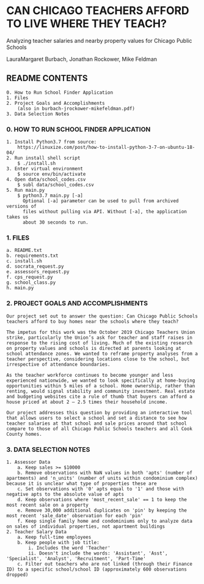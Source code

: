 # CAN CHICAGO TEACHERS AFFORD TO LIVE WHERE THEY TEACH?
Analyzing teacher salaries and nearby property values for Chicago Public Schools

LauraMargaret Burbach, Jonathan Rockower, Mike Feldman

## README CONTENTS
    0. How to Run School Finder Application
    1. Files
    2. Project Goals and Accomplishments
        (also in burbach-jrockower-mikefeldman.pdf)
    3. Data Selection Notes

### 0. HOW TO RUN SCHOOL FINDER APPLICATION
    1. Install Python3.7 from source:
        https://linuxize.com/post/how-to-install-python-3-7-on-ubuntu-18-04/
    2. Run install shell script
        $ ./install.sh
    3. Enter virtual environment
        $ source env/bin/activate
    4. Open data/school_codes.csv
        $ subl data/school_codes.csv
    5. Run main.py
        $ python3.7 main.py [-a]
          Optional [-a] parameter can be used to pull from archived versions of
          files without pulling via API. Without [-a], the application takes us
          about 30 seconds to run.

### 1. FILES
    a. README.txt
    b. requirements.txt
    c. install.sh
    d. socrata_request.py
    e. assessors_request.py
    f. cps_request.py
    g. school_class.py
    h. main.py

### 2. PROJECT GOALS AND ACCOMPLISHMENTS
    Our project set out to answer the question: Can Chicago Public Schools teachers afford to buy homes near the schools where they teach?

    The impetus for this work was the October 2019 Chicago Teachers Union strike, particularly the Union’s ask for teacher and staff raises in response to the rising cost of living. Much of the existing research on property values and schools is directed at parents looking at school attendance zones. We wanted to reframe property analyses from a teacher perspective, considering locations close to the school, but irrespective of attendance boundaries.

    As the teacher workforce continues to become younger and less experienced nationwide, we wanted to look specifically at home-buying opportunities within 5 miles of a school. Home ownership, rather than renting, would signal stability and community investment. Real estate and budgeting websites cite a rule of thumb that buyers can afford a house priced at about 2 – 2.5 times their household income.

    Our project addresses this question by providing an interactive tool that allows users to select a school and set a distance to see how teacher salaries at that school and sale prices around that school compare to those of all Chicago Public Schools teachers and all Cook County homes.

### 3. DATA SELECTION NOTES
    1. Assessor Data
        a. Keep sales >= $10000
        b. Remove observations with NaN values in both 'apts' (number of apartments) and 'n_units' (number of units within condominium complex) because it is unclear what type of properties these are
        c. Set observations with '0' apts equal to '1' and those with negative apts to the absolute value of apts
        d. Keep observations where 'most_recent_sale' == 1 to keep the most recent sale on a property
        e. Remove 30,000 additional duplicates on 'pin' by keeping the most recent 'sale_date' observation for each 'pin'
        f. Keep single family home and condominiums only to analyze data on sales of individual properties, not apartment buildings
    2. Teacher Salary Data
        a. Keep full-time employees
        b. Keep people with job title:
            i. Includes the word 'Teacher'
            ii. Doesn't include the words: 'Assistant', 'Asst', 'Specialist', 'Analyst', 'Recruitment', 'Part-Time'
        c. Filter out teachers who are not linked (through their Finance ID) to a specific school/school ID (approximately 600 observations dropped)
